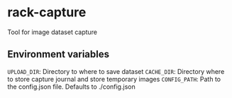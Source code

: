 # rack-capture
Tool for image dataset capture

## Environment variables
`UPLOAD_DIR`: Directory to where to save dataset
`CACHE_DIR`: Directory where to store capture journal and store temporary images
`CONFIG_PATH`: Path to the config.json file. Defaults to ./config.json